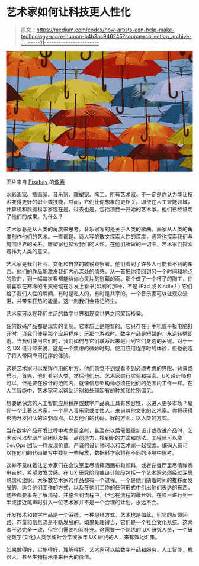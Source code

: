 # 艺术家如何让科技更人性化

> 原文：<https://medium.com/codex/how-artists-can-help-make-technology-more-human-b4b3aa946245?source=collection_archive---------11----------------------->

![](img/70a2b62cfe6602a82339dac8d5f1753f.png)

图片来自 [Pixabay](https://pixabay.com/?utm_source=link-attribution&utm_medium=referral&utm_campaign=image&utm_content=1834286) 的[像素](https://pixabay.com/users/pexels-2286921/?utm_source=link-attribution&utm_medium=referral&utm_campaign=image&utm_content=1834286)

水彩画家、插画家、音乐家、雕塑家、陶工。所有艺术家。不一定是你认为能让技术变得更好的职业或技能，然而，它们比你想象的更相关。即使在人工智能领域，计算机和数据科学家现在是，过去也是，包括项目一开始的艺术家。他们已经证明了他们的成果。为什么？

艺术家总是从人类的角度来思考。音乐家写的是关于人类的歌曲。画家从人类的角度创作他们的艺术。一直都是。诗人写的散文探索人性的深度，通常也探索我们与周围世界的关系。雕塑家也探索我们的人性。在他们所做的一切中，艺术家们探索着作为人类的意义。

艺术家是我们社会、文化和自然的敏锐观察者。他们看到了许多人可能看不到的东西。他们的作品能激发我们内心深处的情感。从一首把你带回到另一个时间和地点的歌曲，到一幅每次看都能给你心灵片刻慰藉的画。那个做了一个杯子的陶工，你最喜欢在寒冷的冬天蜷缩在沙发上看书(印刷的那种，不是 iPad 或 Kindle！).它们给了我们人性的瞬间。有时是私人的，有时是共享的。一个音乐家可以让观众流泪，并带来狂热的能量。这一刻我们会铭记终生。

艺术家可以在我们生活的数字世界和现实世界之间架起桥梁。

任何数码产品都是现实的复制。它本质上是短暂的。它只存在于手机或平板电脑打开时，当我们使用那个应用程序，玩那个游戏时。数字产品是短暂的，永远转瞬即逝。当我们使用它们时，我们如何与它们联系起来是回到它们身边的关键。对于一名 UX 设计师来说，这是一个焦虑的微妙时刻。使用应用程序时的体验，但也创造了将人带回应用程序的体验。

这是艺术家可以发挥作用的地方。他们感觉不到或看不到必须考虑的界限、背景或启示。首先，他们看到人类，然后他们玩。艺术家进行实验和探索。UX 设计师也可以，但是要在设计的范围内，就像信息架构师必须在他们的范围内工作一样。在人工智能中，艺术家可以帮助识别和处理固有的种族和性别偏见。

想要确保您的人工智能应用程序或数字产品真正具有包容性，以进入更多市场？雇佣一个土著艺术家，一个黑人音乐家或变性人，来自其他文化的艺术家。你将获得影响开发团队的深刻观点。以及他们的代码。好的方面。以人类的方式。

当在数字产品开发过程中考虑周全时，甚至在以后需要重新设计或改进产品时，艺术家可以帮助产品团队发挥一点创造力，找到新的方法和想法。工程师可以像 DevOps 团队一样发现价值。严谨的设计师可以和艺术家一起探索。编码人员可以在他们的代码编写中找到一些解放，数据科学家将在不同的环境中思考。

这并不意味着让艺术家们在会议室里尽情挥洒画布和颜料，或者在餐厅里尽情弹奏电吉他，希望激发灵感。在 UX 研究阶段或设计阶段包括一个艺术家必须经过深思熟虑和组织。大多数艺术家的作品都有一个过程。一个是他们随着时间的推移而发展的，适合他们工作的方式，以及在他们工作的任何形式中引出他们表达的东西。这些都要事先了解清楚。并整合到流程中，但也在流程的最开始。在项目进行到一半或接近尾声时引入一位艺术家并不是一个合理的计划。永远不会。

开发技术和数字产品是一个系统。一种思维方式。艺术也是如此，但它的反馈回路、存量和信息流是不断发展的。如果处理得当，它们是一个社会文化系统。这两者不必完全一致，但它们需要相互补充。这需要一个熟练的 UX 研究人员，一个研究数字(文化)人类学或社会学或多年 UX 研究的人，来有效地汇集。

如果做得好，实施得好，理解得好，艺术家可以给数字产品和服务，人工智能，机器人，甚至生物技术带来巨大的价值。